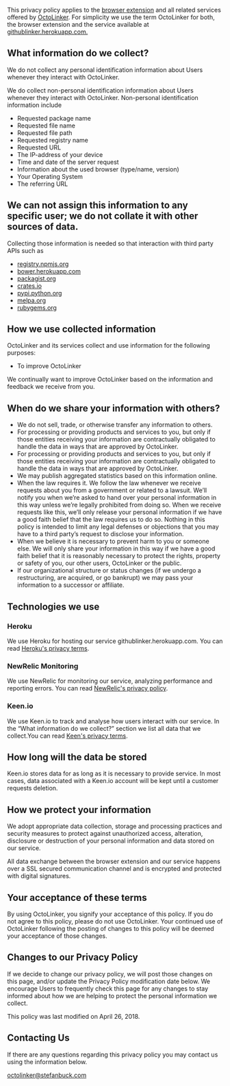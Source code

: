 This privacy policy applies to the [browser extension](https://github.com/OctoLinker/OctoLinker) and all related services offered by [OctoLinker](https://github.com/OctoLinker/). For simplicity we use the term OctoLinker for both, the browser extension and the service available at [githublinker.herokuapp.com.](https://githublinker.herokuapp.com/)

## What information do we collect?

We do not collect any personal identification information about Users whenever they interact with OctoLinker.

We do collect non-personal identification information about Users whenever they interact with OctoLinker. Non-personal identification information include 

- Requested package name 
- Requested file name 
- Requested file path
- Requested registry name
- Requested URL
- The IP-address of your device
- Time and date of the server request
- Information about the used browser (type/name, version)
- Your Operating System
- The referring URL

## We can not assign this information to any specific user; we do not collate it with other sources of data. 

Collecting those information is needed so that interaction with third party APIs such as 
- [registry.npmjs.org](https://registry.npmjs.org)
- [bower.herokuapp.com](https://bower.herokuapp.com)
- [packagist.org](https://packagist.org)
- [crates.io](https://crates.io)
- [pypi.python.org](https://pypi.python.org)
- [melpa.org  ](https://melpa.org  )
- [rubygems.org ](https://rubygems.org )

## How we use collected information

OctoLinker and its services collect and use information for the following purposes:

- To improve OctoLinker

We continually want to improve OctoLinker based on the information and feedback we receive from you.

## When do we share your information with others?

- We do not sell, trade, or otherwise transfer any information to others.
- For processing or providing products and services to you, but only if those entities receiving your information are contractually obligated to handle the data in ways that are approved by OctoLinker.
- For processing or providing products and services to you, but only if those entities receiving your information are contractually obligated to handle the data in ways that are approved by OctoLinker.
- We may publish aggregated statistics based on this information online.
- When the law requires it. We follow the law whenever we receive requests about you from a government or related to a lawsuit. We’ll notify you when we’re asked to hand over your personal information in this way unless we’re legally prohibited from doing so. When we receive requests like this, we’ll only release your personal information if we have a good faith belief that the law requires us to do so. Nothing in this policy is intended to limit any legal defenses or objections that you may have to a third party’s request to disclose your information.
- When we believe it is necessary to prevent harm to you or someone else. We will only share your information in this way if we have a good faith belief that it is reasonably necessary to protect the rights, property or safety of you, our other users, OctoLinker or the public.
- If our organizational structure or status changes (if we undergo a restructuring, are acquired, or go bankrupt) we may pass your information to a successor or affiliate.

## Technologies we use

### Heroku
We use Heroku for hosting our service githublinker.herokuapp.com. You can read [Heroku's privacy terms](https://www.salesforce.com/company/privacy/).

### NewRelic Monitoring
We use NewRelic for monitoring our service, analyzing performance and reporting errors. You can read [NewRelic's privacy policy](https://newrelic.com/termsandconditions/privacy).

### Keen.io
We use Keen.io to track and analyse how users interact with our service. In the “What information do we collect?” section we list all data that we collect.You can read [Keen's privacy terms](https://keen.io/privacy-policy/).

## How long will the data be stored

Keen.io stores data for as long as it is necessary to provide service. In most cases, data associated with a Keen.io account will be kept until a customer requests deletion.

## How we protect your information

We adopt appropriate data collection, storage and processing practices and security measures to protect against unauthorized access, alteration, disclosure or destruction of your personal information and data stored on our service.

All data exchange between the browser extension and our service happens over a SSL secured communication channel and is encrypted and protected with digital signatures.

## Your acceptance of these terms

By using OctoLinker, you signify your acceptance of this policy. If you do not agree to this policy, please do not use OctoLinker. Your continued use of OctoLinker following the posting of changes to this policy will be deemed your acceptance of those changes.

## Changes to our Privacy Policy

If we decide to change our privacy policy, we will post those changes on this page, and/or update the Privacy Policy modification date below. We encourage Users to frequently check this page for any changes to stay informed about how we are helping to protect the personal information we collect.

This policy was last modified on April 26, 2018.

## Contacting Us

If there are any questions regarding this privacy policy you may contact us using the information below.

octolinker@stefanbuck.com